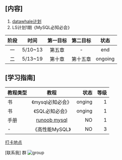 [内容]
---
   1. [datawhale计划](https://github.com/datawhalechina/MySql/blob/master/MySQL%E5%AD%A6%E4%B9%A0%E5%86%85%E5%AE%B9/MySQL%E4%BB%BB%E5%8A%A11%20-%203%E5%A4%A9.md)
   2. LS计划1期《MySQL必知必会》

阶段|时间|第一目标|第二目标|状态
:--:|:--:|:--:|:--:|:--:
一|5/10~13|第五章|-|end
二|5/13~19|第十章|第十五章|ongoing
    


[学习指南]
---

教程类型|教程|状态|等级
--|:--:|--:|--:
书|《mysql必知必会》|onging|1
书|《SQL必知必会》|onging|1
手册|[runoob mysql](https://www.runoob.com/mysql/mysql-install.html)|NO|1
-|《高性能MySQL》|NO|3

[打卡地点](https://shimo.im/docs/sAWZrUycslIrOaXi)

[联系我]
群
![group](https://github.com/sasicDHH/DBStudy/blob/master/source/img/group.jpg/w/240)

